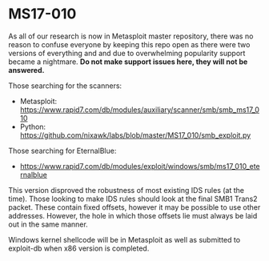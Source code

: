 # MS17-010
As all of our research is now in Metasploit master repository, there was no reason to confuse everyone by keeping this repo open as there were two versions of everything and and due to overwhelming popularity support became a nightmare. **Do not make support issues here, they will not be answered.**

Those searching for the scanners:

- Metasploit: https://www.rapid7.com/db/modules/auxiliary/scanner/smb/smb_ms17_010
- Python: https://github.com/nixawk/labs/blob/master/MS17_010/smb_exploit.py

Those searching for EternalBlue:

- https://www.rapid7.com/db/modules/exploit/windows/smb/ms17_010_eternalblue

This version disproved the robustness of most existing IDS rules (at the time). Those looking to make IDS rules should look at the final SMB1 Trans2 packet. These contain fixed offsets, however it may be possible to use other addresses. However, the hole in which those offsets lie must always be laid out in the same manner.

Windows kernel shellcode will be in Metasploit as well as submitted to exploit-db when x86 version is completed.
